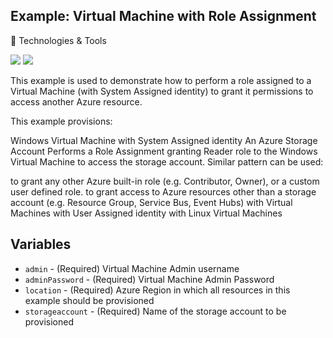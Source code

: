 ## Example: Virtual Machine with Role Assignment

🔧 Technologies & Tools

![](https://img.shields.io/badge/Code-Terraform-informational?style=flat&logo=Terraform&logoColor=white&color=2bbc8a) 
![](https://img.shields.io/badge/Cloud-MicrosoftAzure-informational?style=flat&logo=MicrosoftAzure&logoColor=white&color=2bbc8a)

This example is used to demonstrate how to perform a role assigned to a Virtual Machine (with System Assigned identity) to grant it permissions to access another Azure resource.

This example provisions:

Windows Virtual Machine with System Assigned identity
An Azure Storage Account
Performs a Role Assignment granting Reader role to the Windows Virtual Machine to access the storage account.
Similar pattern can be used:

to grant any other Azure built-in role (e.g. Contributor, Owner), or a custom user defined role.
to grant access to Azure resources other than a storage account (e.g. Resource Group, Service Bus, Event Hubs)
with Virtual Machines with User Assigned identity
with Linux Virtual Machines

## Variables

- ```admin``` - (Required) Virtual Machine Admin username
- ```adminPassword``` - (Required) Virtual Machine Admin Password
- ```location``` - (Required) Azure Region in which all resources in this example should be provisioned
- ```storageaccount``` - (Required) Name of the storage account to be provisioned
